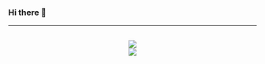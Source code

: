 ### Hi there 👋

<hr>

<h2 align="center">
  <a href="https://github.com/mani1232">
    <img align="center" src="https://github-readme-stats.vercel.app/api/?username=mani1232&show_icons=true&theme=onedark">
  </a>
  <br>
  <a href="https://github.com/mani1232">
    <img align="center" src="https://github-readme-stats.vercel.app/api/top-langs/?username=mani1232&layout=compact&theme=onedark">
  </a>
</h2>

<br>
